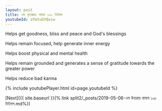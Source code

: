 ```yaml
---
layout: post
title: ওম কৃতজ্ঞায় নামায ১০৮ টাইমস
youtubeId: zFmtuGYQscw
---
```

 
 
Helps get goodness, bliss and peace and God's blessings
 
Helps remain focused, help generate inner energy 
 
Helps boost physical and mental health 
 
Helps remain grounded and generates a sense of gratitude towards the greater power 
 
Helps reduce bad karma
 
 
 
 


{% include youtubePlayer.html id=page.youtubeId %}
 
[Next]({{ site.baseurl }}{% link  split2/_posts/2019-05-06-ওম উত্তরায় নামায ১০৮ টাইমস.md%})
 
